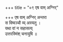 +++
title = "०९ एष वाम् अग्निर्"

+++
एष वाम् अग्निर् अन्तरा  
स विष्वञ्चौ व्य् अस्यतु ।  
यथा वां न सहासत्य्  
उत्तरस्मिंश् चनायुषि ॥